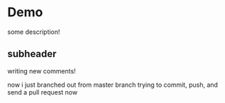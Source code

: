 # Demo

some description!

## subheader

writing new comments!

now i just branched out from master branch
trying to commit, push, and send a pull request now